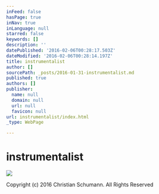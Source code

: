 ```yaml
---
inFeed: false
hasPage: true
inNav: true
inLanguage: null
starred: false
keywords: []
description: ''
datePublished: '2016-02-06T00:28:17.503Z'
dateModified: '2016-02-06T00:28:14.197Z'
title: instrumentalist
author: []
sourcePath: _posts/2016-01-31-instrumentalist.md
published: true
authors: []
publisher:
  name: null
  domain: null
  url: null
  favicon: null
url: instrumentalist/index.html
_type: WebPage

---
```

# instrumentalist
![](https://s3-us-west-2.amazonaws.com/the-grid-img/p/b46ee184c8bf0347f3eb701aec9b0ba82c0d8d2f.jpg)

Copyright (c) 2016 Christian Schumann. All Rights Reserved